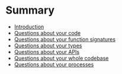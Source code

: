 # Summary

- [Introduction](./introduction.md)
- [Questions about your code](./code.md)
- [Questions about your function signatures](./signatures.md)
- [Questions about your types]()
- [Questions about your APIs]()
- [Questions about your whole codebase](./codebase.md)
- [Questions about your processes]()
